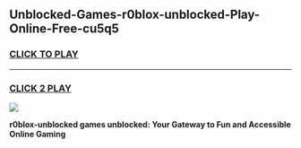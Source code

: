 
## Unblocked-Games-r0blox-unblocked-Play-Online-Free-cu5q5
<h3>
<a href="https://premium76.site?title=r0blox-unblocked&ref=26A">CLICK TO PLAY</a></h3>
<hr>

<h3>
<a href="https://premium76.site?title=r0blox-unblocked&ref=26A">CLICK 2 PLAY</a>
  
</h3>

<a href="https://premium76.site?title=r0blox-unblocked&ref=26A"><img src="https://clearcache.store/games.png"></a>


**r0blox-unblocked games unblocked: Your Gateway to Fun and Accessible Online Gaming**
